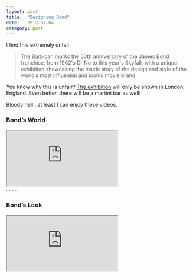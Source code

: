 ```yaml
---
layout: post
title:  "Designing Bond"
date:   2012-07-04
category: post
---
```


I find this extremely unfair.

<blockquote>
	The Barbican marks the 50th anniversary of the James Bond franchise, from 1962's Dr No to this year's Skyfall, with a unique exhibition showcasing the inside story of the design and style of the world’s most influential and iconic movie brand.
</blockquote>

You know why this is unfair? <a href="https://www.barbican.org.uk/bond">The exhibition</a> will only be shown in London, England. Even better, there will be a martini bar as well!

Bloody hell...at least I can enjoy these videos.

<h3>Bond’s World</h3>

<div class="video-container">
  <iframe src="http://player.vimeo.com/video/45067313?title=0&amp;byline=0&amp;portrait=0&amp;color=fefefe"></iframe>
</div>

<div class="hr">
	<span>&middot;</span>
	<span>&middot;</span>
	<span>&middot;</span>
	<span>&middot;</span>
</div>

<h3>Bond’s Look</h3>

<div class="video-container">
  <iframe src="http://player.vimeo.com/video/45066851?title=0&amp;byline=0&amp;portrait=0&amp;color=fefefe"></iframe>
</div>

